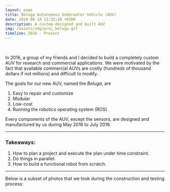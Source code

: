 ```yaml
---
layout: page
title: Beluga Autonomous Underwater Vehicle (AUV)
date: 2018-08-18 13:32:20 +0300
description: A custom designed and built AUV
img: /assets/img/proj_beluga.gif
timeline: 2016 - Present
---
```


<div class="img_row">
    <img class="col one left" src="{{ site.baseurl }}/assets/proj_beluga/beluga_cad.jpg" alt="" title="example image"/>
    <img class="col one left" src="{{ site.baseurl }}/assets/proj_beluga/beluga_real.jpg" alt="" title="example image"/>
    <img class="col one left" src="{{ site.baseurl }}/assets/proj_beluga/beluga.gif" alt="" title="example image"/>
</div>

In 2016, a group of my friends and I decided to build a completely custom AUV for research and commercial applications. We were motivated by the fact that available commercial AUVs are costly (hundreds of thousand dollars if not millions) and difficult to modify.

The goals for our new AUV, named the *Beluga*, are
  1. Easy to repair and customize
  2. Modular
  3. Low-cost 
  4. Running the robotics operating system (ROS)

Every components of the AUV, except the sensors, are designed and manufactured by us during May 2016 to July 2016. 

- - -
### Takeaways:
  1. How to plan a project and execute the plan under time constraint.
  2. Do things in parallel.
  3. How to build a functional robot from scratch.

- - -

Below is a subset of photos that we took during the construction and testing process:
<div class="img_row">
    <img class="col two left" src="{{ site.baseurl }}/assets/proj_beluga/cad1.jpg" alt="" title="example image"/>
    <img class="col one left" src="{{ site.baseurl }}/assets/proj_beluga/cad2.gif" alt="" title="example image"/>
</div>
<div class="img_row">
    <img class="col one left" src="{{ site.baseurl }}/assets/proj_beluga/controller.gif" alt="" title="example image"/>
    <img class="col one left" src="{{ site.baseurl }}/assets/proj_beluga/surface1.gif" alt="" title="example image"/>
    <img class="col one left" src="{{ site.baseurl }}/assets/proj_beluga/surface2.gif" alt="" title="example image"/>
</div>
<div class="img_row">
    <img class="col three left" src="{{ site.baseurl }}/assets/proj_beluga/pcb.jpg" alt="" title="example image"/>
</div>
<div class="img_row">
    <img class="col three left" src="{{ site.baseurl }}/assets/proj_beluga/make1.jpg" alt="" title="example image"/>
</div>
<div class="img_row">
    <img class="col three left" src="{{ site.baseurl }}/assets/proj_beluga/make2.jpg" alt="" title="example image"/>
</div>
<div class="img_row">
    <img class="col three left" src="{{ site.baseurl }}/assets/proj_beluga/leak.jpg" alt="" title="example image"/>
</div>
<div class="img_row">
    <img class="col three left" src="{{ site.baseurl }}/assets/proj_beluga/assem1.jpg" alt="" title="example image"/>
</div>
<div class="img_row">
    <img class="col three left" src="{{ site.baseurl }}/assets/proj_beluga/tanktest.jpg" alt="" title="example image"/>
</div>
<div class="img_row">
    <img class="col three left" src="{{ site.baseurl }}/assets/proj_beluga/watertest.jpg" alt="" title="example image"/>
</div>
